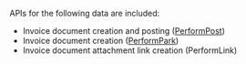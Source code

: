 APIs for the following data are included:

- Invoice document creation and posting ([PerformPost](/BE%2Dterna-SER-Connectors/BE%2Dterna-SER-Connectors-for-Dynamics-365-Finance-and-Operations/DIIA-Connector/DIIA-connector-APIs/API-type:-"perform"/PerformPark-PerformPost))
- Invoice document creation ([PerformPark](/BE%2Dterna-SER-Connectors/BE%2Dterna-SER-Connectors-for-Dynamics-365-Finance-and-Operations/DIIA-Connector/DIIA-connector-APIs/API-type:-"perform"/PerformPark-PerformPost))
- Invoice document attachment link creation (PerformLink)
